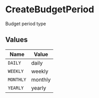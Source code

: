 # CreateBudgetPeriod

Budget period type


## Values

| Name      | Value     |
| --------- | --------- |
| `DAILY`   | daily     |
| `WEEKLY`  | weekly    |
| `MONTHLY` | monthly   |
| `YEARLY`  | yearly    |